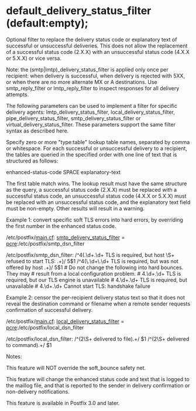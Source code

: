 # default_delivery_status_filter (default:empty); 

 Optional filter to replace the delivery status code or explanatory
text of successful or unsuccessful deliveries.  This does not allow
the replacement of a successful status code (2.X.X) with an
unsuccessful status code (4.X.X or 5.X.X) or vice versa.  

 Note: the (smtp|lmtp)_delivery_status_filter is applied only
once per recipient: when delivery is successful, when delivery is
rejected with 5XX, or when there are no more alternate MX or A
destinations. Use smtp_reply_filter or lmtp_reply_filter to inspect
responses for all delivery attempts. 

 The following parameters can be used to implement a filter for
specific delivery agents: lmtp_delivery_status_filter,
local_delivery_status_filter, pipe_delivery_status_filter,
smtp_delivery_status_filter or virtual_delivery_status_filter. These
parameters support the same filter syntax as described here. 

 Specify zero or more "type:table" lookup table names, separated
by comma or whitespace. For each successful or unsuccessful delivery
to a recipient, the tables are queried in the specified order with
one line of text that is structured as follows: 


enhanced-status-code SPACE explanatory-text


 The first table match wins. The lookup result must have the
same structure as the query, a successful status code (2.X.X) must
be replaced with a successful status code, an unsuccessful status
code (4.X.X or 5.X.X) must be replaced with an unsuccessful status
code, and the explanatory text field must be non-empty. Other results
will result in a warning.  

 Example 1: convert specific soft TLS errors into hard errors,
by overriding the first number in the enhanced status code.  



/etc/postfix/<a href="postconf.5.html">main.cf</a>:
    <a href="postconf.5.html#smtp_delivery_status_filter">smtp_delivery_status_filter</a> = <a href="pcre_table.5.html">pcre</a>:/etc/postfix/smtp_dsn_filter





/etc/postfix/smtp_dsn_filter:
    /^4(\.\d+\.\d+ TLS is required, but host \S+ refused to start TLS: .+)/
        5$1
    /^4(\.\d+\.\d+ TLS is required, but was not offered by host .+)/
        5$1
    # Do not change the following into hard bounces. They may
    # result from a local configuration problem.
    # 4.\d+.\d+ TLS is required, but our TLS engine is unavailable
    # 4.\d+.\d+ TLS is required, but unavailable
    # 4.\d+.\d+ Cannot start TLS: handshake failure



 Example 2: censor the per-recipient delivery status text so
that it does not reveal the destination command or filename
when a remote sender requests confirmation of successful delivery.




/etc/postfix/<a href="postconf.5.html">main.cf</a>:
    <a href="postconf.5.html#local_delivery_status_filter">local_delivery_status_filter</a> = <a href="pcre_table.5.html">pcre</a>:/etc/postfix/local_dsn_filter





/etc/postfix/local_dsn_filter:
    /^(2\S+ delivered to file).+/    $1
    /^(2\S+ delivered to command).+/ $1



 Notes: 



  This feature will NOT override the soft_bounce safety net. 

  This feature will change the enhanced status code and text
that is logged to the maillog file, and that is reported to the
sender in delivery confirmation or non-delivery notifications.




 This feature is available in Postfix 3.0 and later. 


